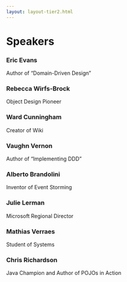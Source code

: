```yaml
---
layout: layout-tier2.html
---
```


<div class="container section speakers">
  <h1 class="section-header">Speakers</h1>
  <div class="row">
    <div class="speaker-container">
      <a href="eric-evans.html"><div class="speaker-img eric-evans">
      </div></a>
      <h3 class="speaker-name">Eric Evans</h3>
      <p class="speaker-details">Author of “Domain-Driven Design”</p>
    </div>
    <div class="speaker-container">
      <a href="rebecca-wirfs-brock.html"><div class="speaker-img rebecca-wirfs-brock">
      </div></a>
      <h3 class="speaker-name">Rebecca Wirfs-Brock</h3>
      <p class="speaker-details">Object Design Pioneer</p>
    </div>
    <div class="speaker-container">
      <a href="ward-cunningham.html"><div class="speaker-img ward-cunningham">
      </div></a>
      <h3 class="speaker-name">Ward Cunningham</h3>
      <p class="speaker-details">Creator of Wiki</p>
    </div>
    <div class="speaker-container">
      <a href="vaughn-vernon.html"><div class="speaker-img vaughn-vernon">
      </div></a>
      <h3 class="speaker-name">Vaughn Vernon</h3>
      <p class="speaker-details">Author of “Implementing DDD”</p>
    </div>
  </div>
  <div class="row">
    <div class="speaker-container">
      <a href="alberto-brandolini.html"><div class="speaker-img alberto-brandolini">
      </div></a>
      <h3 class="speaker-name">Alberto Brandolini</h3>
      <p class="speaker-details">Inventor of Event Storming</p>
    </div>
    <div class="speaker-container">
      <a href="julie-lerman.html"><div class="speaker-img julie-lerman">
      </div></a>
      <h3 class="speaker-name">Julie Lerman</h3>
      <p class="speaker-details">Microsoft Regional Director</p>
    </div>
    <div class="speaker-container">
      <a href="mathias-verraes.html"><div class="speaker-img mathias-verraes">
      </div></a>
      <h3 class="speaker-name">Mathias Verraes</h3>
      <p class="speaker-details">Student of Systems</p>
    </div>
    <div class="speaker-container">
      <a href="chris-richardson.html"><div class="speaker-img chris-richardson">
      </div></a>
      <h3 class="speaker-name">Chris Richardson</h3>
      <p class="speaker-details">Java Champion and Author of POJOs in Action</p>
    </div>
  </div>
</div>
